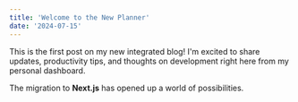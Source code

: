 ```yaml
---
title: 'Welcome to the New Planner'
date: '2024-07-15'
---
```


This is the first post on my new integrated blog! I'm excited to share updates, productivity tips, and thoughts on development right here from my personal dashboard.

The migration to **Next.js** has opened up a world of possibilities.
